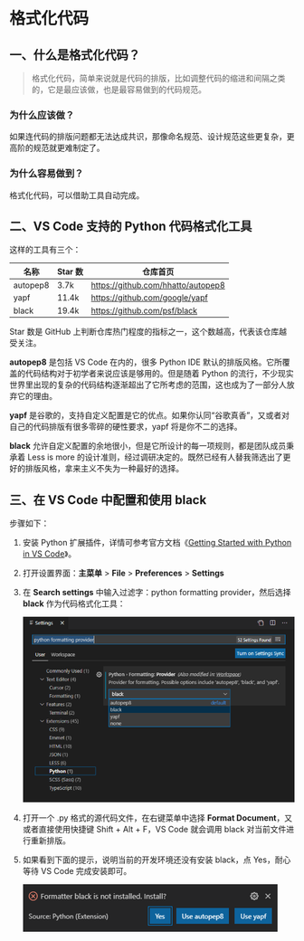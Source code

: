 # 格式化代码

## 一、什么是格式化代码？

> 格式化代码，简单来说就是代码的排版，比如调整代码的缩进和间隔之类的，它是最应该做，也是最容易做到的代码规范。

### 为什么应该做？

如果连代码的排版问题都无法达成共识，那像命名规范、设计规范这些更复杂，更高阶的规范就更难制定了。

### 为什么容易做到？

格式化代码，可以借助工具自动完成。

## 二、VS Code 支持的 Python 代码格式化工具

这样的工具有三个：

名称 | Star 数 | 仓库首页
--- | --- | ---
autopep8 | 3.7k | <https://github.com/hhatto/autopep8>
yapf | 11.4k | <https://github.com/google/yapf>
black | 19.4k | <https://github.com/psf/black>

Star 数是 GitHub 上判断仓库热门程度的指标之一，这个数越高，代表该仓库越受关注。

**autopep8** 是包括 VS Code 在内的，很多 Python IDE 默认的排版风格。它所覆盖的代码结构对于初学者来说应该是够用的。但是随着 Python 的流行，不少现实世界里出现的复杂的代码结构逐渐超出了它所考虑的范围，这也成为了一部分人放弃它的理由。

**yapf** 是谷歌的，支持自定义配置是它的优点。如果你认同“谷歌真香”，又或者对自己的代码排版有很多零碎的硬性要求，yapf 将是你不二的选择。

**black** 允许自定义配置的余地很小，但是它所设计的每一项规则，都是团队成员秉承着 Less is more 的设计准则，经过调研决定的。既然已经有人替我筛选出了更好的排版风格，拿来主义不失为一种最好的选择。

## 三、在 VS Code 中配置和使用 black

步骤如下：

1. 安装 Python 扩展插件，详情可参考官方文档《[Getting Started with Python in VS Code](https://code.visualstudio.com/docs/python/python-tutorial)》。

2. 打开设置界面：**主菜单** > **File** > **Preferences** > **Settings**

3. 在 **Search settings** 中输入过滤字：python formatting provider，然后选择 **black** 作为代码格式化工具：

    ![Select black](select-black.png)

4. 打开一个 .py 格式的源代码文件，在右键菜单中选择 **Format Document**，又或者直接使用快捷键 Shift + Alt + F，VS Code 就会调用 black 对当前文件进行重新排版。

5. 如果看到下面的提示，说明当前的开发环境还没有安装 black，点 Yes，耐心等待 VS Code 完成安装即可。

    ![Install black](install-black.png)
